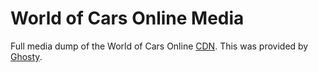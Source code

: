 # World of Cars Online Media

Full media dump of the World of Cars Online [CDN](https://cdn.cars.dolimg.com).
This was provided by [Ghosty](https://github.com/Stone-Pac).

